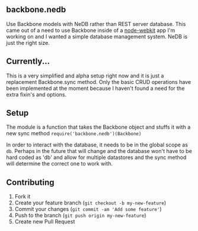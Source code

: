 ## backbone.nedb

Use Backbone models with NeDB rather than REST server database. This came out of a need to use Backbone inside of a [node-webkit](http:github.com/rogerwang/node-webkit) app I'm working on and I wanted a simple database management system. NeDB is just the right size.

## Currently...

This is a very simplified and alpha setup right now and it is just a replacement Backbone.sync method. Only the basic CRUD operations have been implemented at the moment because I haven't found a need for the extra fixin's and options.

## Setup

The module is a function that takes the Backbone object and stuffs it with a new sync method
`require('backbone.nedb')(Backbone)`

In order to interact with the database, it needs to be in the global scope as `db`. Perhaps in the future that will change and the database won't have to be hard coded as 'db' and allow for multiple datastores and the sync method will determine the correct one to work with.

## Contributing

1. Fork it
2. Create your feature branch (`git checkout -b my-new-feature`)
3. Commit your changes (`git commit -am 'Add some feature'`)
4. Push to the branch (`git push origin my-new-feature`)
5. Create new Pull Request
